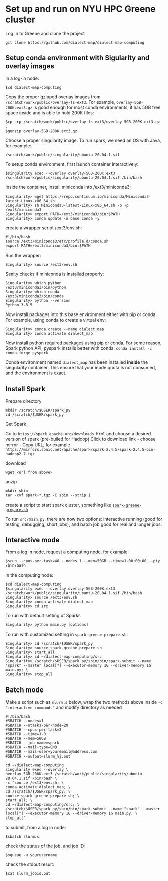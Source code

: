 # Set up and run on NYU HPC Greene cluster


Log in to Greene and clone the project
```
git clone https://github.com/dialect-map/dialect-map-computing
```
## Setup conda environment with Sigularity and overlay images
in a log-in node:
```
$cd dialect-map-computing
```

Copy the proper gzipped overlay images from `/scratch/work/public/overlay-fs-ext3`. For example, `overlay-5GB-200K.ext3.gz` is good enough for most conda environments, it has 5GB free space inside and is able to hold 200K files:
```
$cp -rp /scratch/work/public/overlay-fs-ext3/overlay-5GB-200K.ext3.gz .
$gunzip overlay-5GB-200K.ext3.gz
```
Choose a proper singularity image. To run spark, we need an OS with Java, for example:

`/scratch/work/public/singularity/ubuntu-20.04.1.sif`

To setup conda environment, first launch container interactively: 

```
$singularity exec --overlay overlay-5GB-200K.ext3 /scratch/work/public/singularity/ubuntu-20.04.1.sif /bin/bash
```
Inside the container, install miniconda into /ext3/miniconda3:
```
Singularity> wget https://repo.continuum.io/miniconda/Miniconda3-latest-Linux-x86_64.sh
Singularity> sh Miniconda3-latest-Linux-x86_64.sh -b -p /ext3/miniconda3
Singularity> export PATH=/ext3/miniconda3/bin:$PATH
Singularity> conda update -n base conda -y
```
create a wrapper script /ext3/env.sh: 
```
#!/bin/bash
source /ext3/miniconda3/etc/profile.d/conda.sh
export PATH=/ext3/miniconda3/bin:$PATH
```
Run the wrapper:
```
Singularity> source /ext3/env.sh
```
Sanity checks if miniconda is installed properly:
```
Singularity> which python
/ext3/miniconda3/bin/python
Singularity> which conda
/ext3/miniconda3/bin/conda
Singularity> python --version
Python 3.8.5
```

Now install packages into this base environment either with pip or conda.
For example, using conda to create a virtual env:
```
Singularity> conda create --name dialect_map 
Singularity> conda activate dialect_map
```
Now install python required packages using pip or conda. For some reason, Spark python API, pyspark installs better with conda:
`conda install -c conda-forge pyspark`

Conda environment named `dialect_map` has been installed **inside** the singularity container. This ensure that your inode quota is not consumed, and the environment is exact.

## Install Spark

Prepare directory
```
mkdir /scratch/$USER/spark_py
cd /scratch/$USER/spark_py
```
Get Spark

Go to `https://spark.apache.org/downloads.html` and choose a desired version of spark (pre-builed for Hadoop)
Click to download link - choose mirror - Copy URL, for example `https://mirrors.sonic.net/apache/spark/spark-2.4.5/spark-2.4.5-bin-hadoop2.7.tgz`

download
```
wget <url from above>
```

unzip
```
mkdir sbin
tar -xvf spark-*.tgz -C sbin --strip 1
```
create a script to start spark cluster, something like [`spark-greene-prepare.sh`](https://github.com/dialect-map/dialect-map-computing/blob/main/docs/spark-greene-prepare.sh)

To run `src/main.py`, there are now two options: interactive running (good for testing, debugging, short jobs), and batch job good for real and longer jobs. 
## Interactive mode
From a log in node, request a computing node, for example:
```
$srun --cpus-per-task=40 --nodes 1 --mem=50GB --time=1-00:00:00 --pty /bin/bash
```
In the computing node:
```
$cd dialect-map-computing
$singularity exec --overlay overlay-5GB-200K.ext3 /scratch/work/public/singularity/ubuntu-20.04.1.sif /bin/bash
Singularity> source /ext3/env.sh
Singularity> conda activate dialect_map
Singularity> cd src
```
To run with default setting of Sparks
```
Singularity> python main.py [options]
```
To run with customized setting in `spark-greene-prepare.sh`:
```
Singularity> cd /scratch/$USER/spark_py
Singularity> source spark-greene-prepare.sh
Singularity> start_all
Singularity> cd ~/dialect-map-computing/src
Singularity> /scratch/$USER/spark_py/sbin/bin/spark-submit --name "spark" --master local[*] --executor-memory 1G --driver-memory 1G main.py; \
Singularity> stop_all
```

## Batch mode
Make a script such as `slurm.s` below, wrap the two methods above inside `-c "interactive commands"` and modify directory as needed 
```
#!/bin/bash
#SBATCH --nodes=1
#SBATCH --ntasks-per-node=20
#SBATCH --cpus-per-task=2
#SBATCH --time=1-0
#SBATCH --mem=50GB
#SBATCH --job-name=spark
#SBATCH --mail-type=END
#SBATCH --mail-user=youremail@address.com
#SBATCH --output=slurm_%j.out

cd ~/dialect-map-computing
singularity exec --overlay \
overlay-5GB-200K.ext3 /scratch/work/public/singularity/ubuntu-20.04.1.sif /bin/bash \
-c "source /ext3/env.sh; \
conda activate dialect_map; \
cd /scratch/$USER/spark_py; \
source spark-greene-prepare.sh; \
start_all; \
cd ~/dialect-map-computing/src; \
/scratch/$USER/spark_py/sbin/bin/spark-submit --name "spark" --master local[*] --executor-memory 1G --driver-memory 1G main.py; \
stop_all"    
```
to submit, from a log in node:
```
$sbatch slurm.s
```
check the status of the job, and job ID:
```
$squeue -u yourusername
```
check the stdout result:
```
$cat slurm_jobid.out
```






